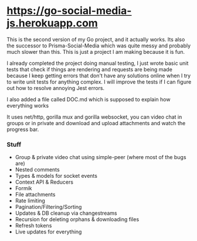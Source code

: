 # https://go-social-media-js.herokuapp.com

This is the second version of my Go project, and it actually works. Its also the successor to Prisma-Social-Media which was quite messy and probably much slower than this. This is just a project I am making because it is fun.

I already completed the project doing manual testing, I just wrote basic unit tests that check if things are rendering and requests are being made because I keep getting errors that don't have any solutions online when I try to write unit
tests for anything complex. I will improve the tests if I can figure out how to resolve annoying Jest errors.

I also added a file called DOC.md which is supposed to explain how everything works

It uses net/http, gorilla mux and gorilla websocket, you can video chat in groups or in private and download and upload attachments and watch the progress bar.

### Stuff

- Group & private video chat using simple-peer (where most of the bugs are)
- Nested comments
- Types & models for socket events
- Context API & Reducers
- Formik
- File attachments
- Rate limiting
- Pagination/Filtering/Sorting
- Updates & DB cleanup via changestreams
- Recursion for deleting orphans & downloading files
- Refresh tokens
- Live updates for everything
